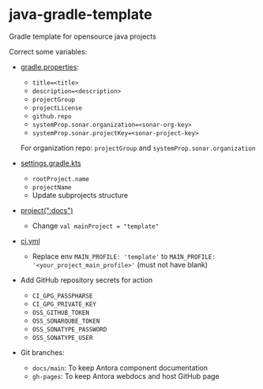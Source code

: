 # java-gradle-template

Gradle template for opensource java projects

Correct some variables:

- [gradle.properties](./gradle.properties):
  - `title=<title>`
  - `description=<description>` 
  - `projectGroup`
  - `projectLicense`
  - `github.repo`
  - `systemProp.sonar.organization=<sonar-org-key>`
  - `systemProp.sonar.projectKey=<sonar-project-key>`
  
  For organization repo: `projectGroup` and `systemProp.sonar.organization`

- [settings.gradle.kts](./settings.gradle.kts#16)
  - `rootProject.name`
  - `projectName`
  - Update subprojects structure

- [project(":docs")](./docs/build.gradle.kts#16)
  - Change `val mainProject = "template"`

- [ci.yml](.github/workflows/ci.yml)
  - Replace env `MAIN_PROFILE: 'template'` to `MAIN_PROFILE: '<your_project_main_profile>'` (must not have blank)

- Add GitHub repository secrets for action
  - `CI_GPG_PASSPHARSE`
  - `CI_GPG_PRIVATE_KEY`
  - `OSS_GITHUB_TOKEN`
  - `OSS_SONARQUBE_TOKEN`
  - `OSS_SONATYPE_PASSWORD`
  - `OSS_SONATYPE_USER`

- Git branches:
  - `docs/main`: To keep Antora component documentation
  - `gh-pages`: To keep Antora webdocs and host GitHub page
